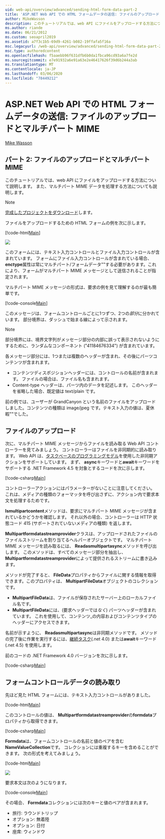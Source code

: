 ```yaml
---
uid: web-api/overview/advanced/sending-html-form-data-part-2
title: 'ASP.NET Web API での HTML フォームデータの送信: ファイルのアップロードとマルチパート MIME-ASP.NET 4.x'
author: MikeWasson
description: このチュートリアルでは、web API にファイルをアップロードする方法について説明します。 また、マルチパート MIME データを処理する方法についても説明します。
ms.author: riande
ms.date: 06/21/2012
ms.custom: seoapril2019
ms.assetid: a7f3c1b5-69d9-4261-b082-19ffafa5f16a
msc.legacyurl: /web-api/overview/advanced/sending-html-form-data-part-2
msc.type: authoredcontent
ms.openlocfilehash: f5aaebb96f631dfb6b0da1fbca96cd93a6a7fe2d
ms.sourcegitcommit: e7e91932a6e91a63e2e46417626f39d6b244a3ab
ms.translationtype: MT
ms.contentlocale: ja-JP
ms.lasthandoff: 03/06/2020
ms.locfileid: "78449212"
---
```

# <a name="sending-html-form-data-in-aspnet-web-api-file-upload-and-multipart-mime"></a>ASP.NET Web API での HTML フォームデータの送信: ファイルのアップロードとマルチパート MIME

[Mike Wasson](https://github.com/MikeWasson)

## <a name="part-2-file-upload-and-multipart-mime"></a>パート 2: ファイルのアップロードとマルチパート MIME

このチュートリアルでは、web API にファイルをアップロードする方法について説明します。 また、マルチパート MIME データを処理する方法についても説明します。

> [!NOTE]
> [完成したプロジェクトをダウンロード](https://code.msdn.microsoft.com/ASPNET-Web-API-File-Upload-a8c0fb0d)します。

ファイルをアップロードするための HTML フォームの例を次に示します。

[!code-html[Main](sending-html-form-data-part-2/samples/sample1.html)]

![](sending-html-form-data-part-2/_static/image1.png)

このフォームには、テキスト入力コントロールとファイル入力コントロールが含まれています。 フォームにファイル入力コントロールが含まれている場合、 **enctype**属性は常にマルチパート/フォームデータ&quot;&quot;する必要があります。これにより、フォームがマルチパート MIME メッセージとして送信されることが指定されます。

マルチパート MIME メッセージの形式は、要求の例を見て理解するのが最も簡単です。

[!code-console[Main](sending-html-form-data-part-2/samples/sample2.cmd)]

このメッセージは、フォームコントロールごとに1つずつ、2つの*部分*に分かれています。 部分境界は、ダッシュで始まる線によって示されます。

> [!NOTE]
> 部分境界には、境界文字列がメッセージ部分の内部に誤って表示されないようにするために、ランダムなコンポーネント (&quot;41184676334&quot;) が含まれています。

各メッセージ部分には、1つまたは複数のヘッダーが含まれ、その後にパーツコンテンツが含まれます。

- コンテンツディスポジションヘッダーには、コントロールの名前が含まれます。 ファイルの場合は、ファイル名も含まれます。
- Content-type ヘッダーは、パーツ内のデータを記述します。 このヘッダーを省略した場合、既定値は text/plain です。

前の例では、ユーザーが GrandCanyon という名前のファイルをアップロードしました。コンテンツの種類は image/jpeg です。テキスト入力の値は、夏休暇&quot;&quot;でした。

## <a name="file-upload"></a>ファイルのアップロード

次に、マルチパート MIME メッセージからファイルを読み取る Web API コントローラーを見てみましょう。 コントローラーはファイルを非同期的に読み取ります。 Web API は、[タスクベースのプログラミングモデル](https://msdn.microsoft.com/library/dd460693.aspx)を使用した非同期アクションをサポートしています。 まず、 **async**キーワードと**await**キーワードをサポートする .NET Framework 4.5 を対象とするコードを次に示します。

[!code-csharp[Main](sending-html-form-data-part-2/samples/sample3.cs)]

コントローラーアクションにはパラメーターがないことに注意してください。 これは、メディアの種類のフォーマッタを呼び出さずに、アクション内で要求本文を処理するためです。

**Ismultipartcontent**メソッドは、要求にマルチパート MIME メッセージが含まれているかどうかを確認します。 それ以外の場合、コントローラーは HTTP 状態コード 415 (サポートされていないメディアの種類) を返します。

**Multipartformdatastreamprovider**クラスは、アップロードされたファイルのファイルストリームを割り当てるヘルパーオブジェクトです。 マルチパート MIME メッセージを読み取るには、 **Readasmultipartasync**メソッドを呼び出します。 このメソッドは、すべてのメッセージ部分を抽出し、 **Multipartformdatastreamprovider**によって提供されるストリームに書き込みます。

メソッドが完了すると、 **FileData**プロパティからファイルに関する情報を取得できます。このプロパティは、 **MultipartFileData**オブジェクトのコレクションです。

- **MultipartFileData**は、ファイルが保存されたサーバー上のローカルファイル名です。
- **MultipartFileData**には、(要求ヘッダーでは*なく*) パーツヘッダーが含まれています。 これを使用して、コンテンツ\_の内容およびコンテンツタイプのヘッダーにアクセスできます。

名前が示すように、 **Readasmultipartasync**は非同期メソッドです。 メソッドの完了後に作業を実行するには、[継続タスク](https://msdn.microsoft.com/library/ee372288.aspx)(.net 4.0) または**await**キーワード (.net 4.5) を使用します。

前のコードの .NET Framework 4.0 バージョンを次に示します。

[!code-csharp[Main](sending-html-form-data-part-2/samples/sample4.cs)]

## <a name="reading-form-control-data"></a>フォームコントロールデータの読み取り

先ほど見た HTML フォームには、テキスト入力コントロールがありました。

[!code-html[Main](sending-html-form-data-part-2/samples/sample5.html)]

このコントロールの値は、 **Multipartformdatastreamprovider**の**formdata**プロパティから取得できます。

[!code-csharp[Main](sending-html-form-data-part-2/samples/sample6.cs?highlight=15)]

**Formdata**は、フォームコントロールの名前と値のペアを含む**NameValueCollection**です。 コレクションには重複するキーを含めることができます。 次の形式を考えてみましょう。

[!code-html[Main](sending-html-form-data-part-2/samples/sample7.html)]

![](sending-html-form-data-part-2/_static/image2.png)

要求本文は次のようになります。

[!code-console[Main](sending-html-form-data-part-2/samples/sample8.cmd)]

その場合、 **Formdata**コレクションには次のキーと値のペアが含まれます。

- 旅行: ラウンドトリップ
- オプション: 無着陸
- オプション: 日付
- 座席: ウィンドウ
